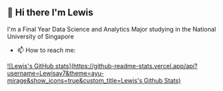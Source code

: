 ## 👋 Hi there I'm Lewis 

I'm a Final Year Data Science and Analytics Major studying in the National University of Singapore 

- 📫 How to reach me:
  

[![Lewis's GitHub stats](https://github-readme-stats.vercel.app/api?username=Lewisay7&theme=ayu-mirage&show_icons=true&custom_title=Lewis's Github Stats)](https://github.com/Lewisay7/github-readme-stats)
<!--

Here are some ideas to get you started:

- 🔭 I’m currently working on ...
- 🌱 I’m currently learning ...
- 👯 I’m looking to collaborate on ...
- 🤔 I’m looking for help with ...
- 💬 Ask me about ...
- 📫 How to reach me: ...
- ⚡ Fun fact: ...
-->
